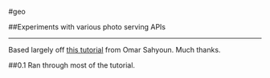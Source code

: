 #geo

##Experiments with various photo serving APIs
***
Based largely off [this tutorial](http://eduvoyage.com/instagram-search-app.html) from Omar Sahyoun. Much thanks.

##0.1
Ran through most of the tutorial. 
